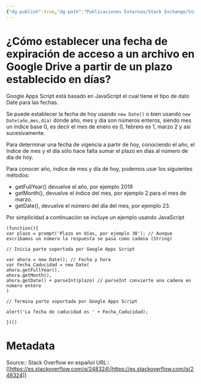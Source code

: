 ```yaml
---
{"dg-publish":true,"dg-path":"Publicaciones Externas/Stack Exchange/Stack Overflow en español/es.stackoverflow.com-248324.md","permalink":"/publicaciones-externas/stack-exchange/stack-overflow-en-espanol/es-stackoverflow-com-248324/","title":"¿Cómo establecer una fecha de expiración de acceso a un archivo en Google Drive a partir de un plazo establecido en días?","hide":true,"noteIcon":"default","created":"2024-04-03T12:49:10.728-06:00","updated":"2024-04-05T16:43:55.061-06:00"}
---
```


# ¿Cómo establecer una fecha de expiración de acceso a un archivo en Google Drive a partir de un plazo establecido en días?

Google Apps Script está basado en JavaScript el cual tiene el tipo de dato Date para las fechas.

Se puede establecer la fecha de hoy usando `new Date()` o bien usando `new Date(año,mes,día)` donde año, mes y día son números enteros, siendo mes un índice base 0, es decir el mes de enero es 0, febrero es 1, marzo 2 y así sucesivamente.

Para determinar una fecha de vigencia a partir de hoy, conociendo el año, el índice de mes y el día sólo hace falta sumar el plazo en días al número de día de hoy.

Para conocer año, indice de mes y día de hoy, podemos usar los siguientes métodos:

- getFullYear() devuelve el año, por ejemplo 2019
- getMonth(), devuelve el índice del mes, por ejemplo 2 para el mes de marzo.
- getDate(), devuelve el número del día del mes, por ejemplo 23.


Por simplicidad a continuación se incluye un ejemplo usando JavaScript

<!-- begin snippet: js hide: false console: true babel: false -->

<!-- language: lang-js -->

    (function(){
    var plazo = prompt('Plazo en días, por ejemplo 30'); // Aunque escribamos un número la respuesta se pasa como cadena (String)

    // Inicia parte soportada por Google Apps Script

    var ahora = new Date(); // Fecha y hora 
    var Fecha_Caducidad = new Date(
    ahora.getFullYear(),
    ahora.getMonth(),
    ahora.getDate() + parseInt(plazo) // parseInt convierte una cadena en número entero
    )

    // Termina parte soportada por Google Apps Script

    alert('La fecha de caducidad es ' + Fecha_Caducidad);

    })()

<!-- end snippet -->



# Metadata
Source:: Stack Overflow en español
URL:: [[https://es.stackoverflow.com/q/248324\|https://es.stackoverflow.com/q/248324]]

